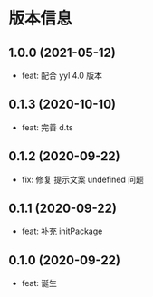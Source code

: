 # 版本信息
## 1.0.0 (2021-05-12)
* feat: 配合 yyl 4.0 版本
## 0.1.3 (2020-10-10)
* feat: 完善 d.ts
## 0.1.2 (2020-09-22)
* fix: 修复 提示文案 undefined 问题

## 0.1.1 (2020-09-22)
* feat: 补充 initPackage
## 0.1.0 (2020-09-22)
* feat: 诞生